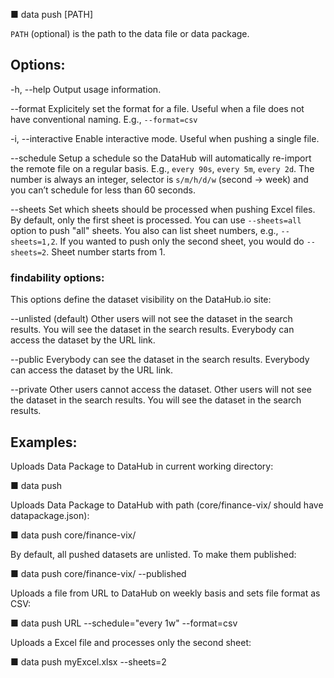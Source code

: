 
  ■ data push [PATH]
  
  `PATH` (optional) is the path to the data file or data package.

## Options:

  -h, --help               Output usage information.
  
  --format                 Explicitely set the format for a file. Useful when a file does not have conventional
                           naming. E.g., `--format=csv`
  
  -i, --interactive        Enable interactive mode. Useful when pushing a single file.
  
  --schedule               Setup a schedule so the DataHub will automatically re-import the remote file on 
                           a regular basis. E.g., `every 90s`, `every 5m`, `every 2d`. The number is always 
                           an integer, selector is `s/m/h/d/w` (second -> week) and you can’t schedule for 
                           less than 60 seconds.
  
  --sheets                 Set which sheets should be processed when pushing Excel files. By default, only 
                           the first sheet is processed. You can use `--sheets=all` option to push "all" sheets.
                           You also can list sheet numbers, e.g., `--sheets=1,2`. If you wanted to push only 
                           the second sheet, you would do `--sheets=2`. Sheet number starts from 1.

### findability options:

This options define the dataset visibility on the DataHub.io site:

  --unlisted (default)     Other users will not see the dataset in the search results.
                           You will see the dataset in the search results.
                           Everybody can access the dataset by the URL link.

  --public                 Everybody can see the dataset in the search results.
                           Everybody can access the dataset by the URL link.

  --private                Other users cannot access the dataset.
                           Other users will not see the dataset in the search results.
                           You will see the dataset in the search results.

## Examples:

Uploads Data Package to DataHub in current working directory:

  ■ data push

Uploads Data Package to DataHub with path (core/finance-vix/ should have datapackage.json):

  ■ data push core/finance-vix/

By default, all pushed datasets are unlisted. To make them published:

  ■ data push core/finance-vix/ --published
  
Uploads a file from URL to DataHub on weekly basis and sets file format as CSV:

  ■ data push URL --schedule="every 1w" --format=csv
  
Uploads a Excel file and processes only the second sheet:

  ■ data push myExcel.xlsx --sheets=2
